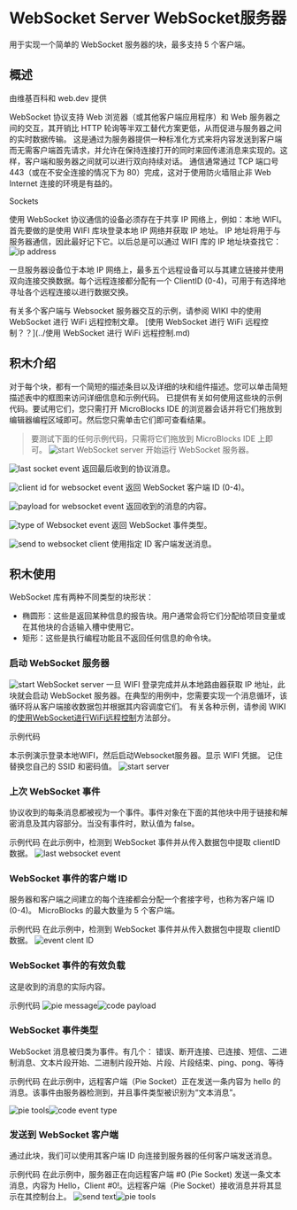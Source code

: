 # WebSocket Server WebSocket服务器
用于实现一个简单的 WebSocket 服务器的块，最多支持 5 个客户端。


 ## 概述
 由维基百科和 web.dev 提供

 WebSocket 协议支持 Web 浏览器（或其他客户端应用程序）和 Web 服务器之间的交互，其开销比 HTTP 轮询等半双工替代方案更低，从而促进与服务器之间的实时数据传输。
 这是通过为服务器提供一种标准化方式来将内容发送到客户端而无需客户端首先请求，并允许在保持连接打开的同时来回传递消息来实现的。这样，客户端和服务器之间就可以进行双向持续对话。
 通信通常通过 TCP 端口号 443（或在不安全连接的情况下为 80）完成，这对于使用防火墙阻止非 Web Internet 连接的环境是有益的。

 Sockets 

 使用 WebSocket 协议通信的设备必须存在于共享 IP 网络上，例如：本地 WIFI。
 首先要做的是使用 WIFI 库块登录本地 IP 网络并获取 IP 地址。 IP 地址将用于与服务器通信，因此最好记下它。以后总是可以通过 WIFI 库的 IP 地址块查找它：
![ip address](assets/image-28.png)

一旦服务器设备位于本地 IP 网络上，最多五个远程设备可以与其建立链接并使用双向连接交换数据。每个远程连接都分配有一个 ClientID (0-4)，可用于有选择地寻址各个远程连接以进行数据交换。

有关多个客户端与 Websocket 服务器交互的示例，请参阅 WIKI 中的使用 WebSocket 进行 WiFi 远程控制文章。
[使用 WebSocket 进行 WiFi 远程控制？？](../使用 WebSocket 进行 WiFi 远程控制.md)

## 积木介绍
对于每个块，都有一个简短的描述条目以及详细的块和组件描述。您可以单击简短描述表中的框图来访问详细信息和示例代码。
已提供有关如何使用这些块的示例代码。要试用它们，您只需打开 MicroBlocks IDE 的浏览器会话并将它们拖放到编辑器编程区域即可。然后您只需单击它们即可查看结果。

> 要测试下面的任何示例代码，只需将它们拖放到 MicroBlocks IDE 上即可。
![start WebSocket server](assets/image-29.png)
开始运行 WebSocket 服务器。

![last socket event](assets/image-30.png)
返回最后收到的协议消息。

![client id for websocket event](assets/image-31.png)
返回 WebSocket 客户端 ID (0-4)。

![payload for websocket event](assets/image-32.png)
返回收到的消息的内容。

![type of Websocket event](assets/image-33.png)
返回 WebSocket 事件类型。

![send to websocket client](assets/image-34.png)
使用指定 ID 客户端发送消息。

## 积木使用
WebSocket 库有两种不同类型的块形状：
- 椭圆形：这些是返回某种信息的报告块。用户通常会将它们分配给项目变量或在其他块的合适输入槽中使用它。
- 矩形：这些是执行编程功能且不返回任何信息的命令块。

### 启动 WebSocket 服务器

![start WebSocket server](assets/image-29.png)
一旦 WIFI 登录完成并从本地路由器获取 IP 地址，此块就会启动 WebSocket 服务器。在典型的用例中，您需要实现一个消息循环，该循环将从客户端接收数据包并根据其内容调度它们。
有关各种示例，请参阅 WIKI 的[使用WebSocket进行WiFi远程控制](使用WebSocket进行WiFi远程控制.md)方法部分。

示例代码

本示例演示登录本地WIFI，然后启动Websocket服务器。显示 WIFI 凭据。
记住替换您自己的 SSID 和密码值。
![start server](assets/image-35.png)

### 上次 WebSocket 事件
协议收到的每条消息都被视为一个事件。事件对象在下面的其他块中用于链接和解密消息及其内容部分。当没有事件时，默认值为 false。

示例代码
在此示例中，检测到 WebSocket 事件并从传入数据包中提取 clientID 数据。
![last websocket event](assets/image-36.png)

### WebSocket 事件的客户端 ID
服务器和客户端之间建立的每个连接都会分配一个套接字号，也称为客户端 ID (0-4)。 MicroBlocks 的最大数量为 5 个客户端。

示例代码
在此示例中，检测到 WebSocket 事件并从传入数据包中提取 clientID 数据。
![event clent ID](assets/image-37.png)

### WebSocket 事件的有效负载
这是收到的消息的实际内容。

示例代码
![pie message](assets/image-38.png)![code payload](assets/image-39.png)

### WebSocket 事件类型
WebSocket 消息被归类为事件。有几个：
错误、断开连接、已连接、短信、二进制消息、文本片段开始、二进制片段开始、片段、片段结束、ping、pong、等待

示例代码
在此示例中，远程客户端（Pie Socket）正在发送一条内容为 hello 的消息。该事件由服务器检测到，并且事件类型被识别为“文本消息”。

![pie tools ](assets/image-40.png)![code event type](assets/image-41.png)

### 发送到 WebSocket 客户端

通过此块，我们可以使用其客户端 ID 向连接到服务器的任何客户端发送消息。

示例代码
在此示例中，服务器正在向远程客户端 #0 (Pie Socket) 发送一条文本消息，内容为 Hello，Client #0!。远程客户端（Pie Socket）接收消息并将其显示在其控制台上。
![send text](assets/image-42.png)![pie tools](assets/image-43.png)